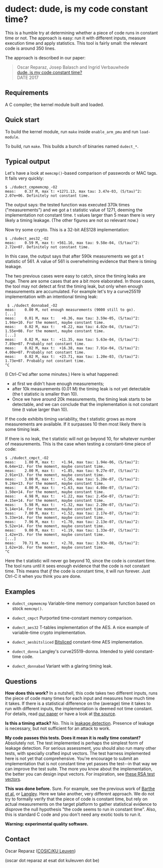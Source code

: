 dudect: dude, is my code constant time?
=======================================

This is a humble try at determining whether a piece of code runs in
constant time or not. The approach is easy: run it with different
inputs, measure execution time and apply statistics.
This tool is fairly small: the relevant code is around 350 lines.

The approach is described in our paper:
> Oscar Reparaz, Josep Balasch and Ingrid Verbauwhede  
> [dude, is my code constant time?](https://eprint.iacr.org/2016/1123.pdf)  
> DATE 2017

Requirements
------------
A C compiler; the kernel module built and loaded.

Quick start
-----------
To build the kernel module, run `make` inside `enable_arm_pmu` and run `load-module`.

To build, run `make`. This builds a bunch of binaries named `dudect_*`.

Typical output
--------------

Let's have a look at `memcmp()`-based comparison of passwords or MAC tags.
It fails very quickly:

```
$ ./dudect_cmpmemcmp_-O2
meas:    0.37 M, max t: +1271.13, max tau: 3.47e-03, (5/tau)^2: 2.07e+06. Definitely not constant time.
```

The output says: the tested function was executed 370k times
("measurements") and we got a t statistic value of 1271,
deeming the implementation not constant time. t values
larger than 5 mean there is very likely a timing leakage.
(The other figures are not so relevant now.)

Now try some crypto. This is a 32-bit AES128 implementation:
```
$ ./dudect_aes32_-O2
meas:    0.59 M, max t: +561.16, max tau: 9.58e-04, (5/tau)^2: 2.72e+07. Definitely not constant time.
```

In this case, the output says that after 590k measurements we got
a t statistic of 561. A value of 561 is overwhelming evidence
that there is timing leakage.

The two previous cases were easy to catch, since the timing leaks are
huge. There are some cases that are a bit more elaborated. In those
cases, the tool may not detect at first the timing leak, but only when
enough measurements are accumulated. For example let's try a curve25519
implementation with an intentional timing leak:

```
 $ ./dudect_donnabad_-O2
meas:    0.00 M, not enough measurements (9000 still to go).
[...]
meas:    0.01 M, max t:   +0.36, max tau: 3.59e-05, (5/tau)^2: 1.94e+10. For the moment, maybe constant time.
meas:    0.02 M, max t:   +8.22, max tau: 4.02e-04, (5/tau)^2: 1.55e+08. For the moment, maybe constant time.
[...]
meas:    0.02 M, max t:  +11.35, max tau: 5.63e-04, (5/tau)^2: 7.89e+07. Probably not constant time.
meas:    0.02 M, max t:  +16.38, max tau: 7.91e-04, (5/tau)^2: 4.00e+07. Probably not constant time.
meas:    0.02 M, max t:  +23.71, max tau: 1.20e-03, (5/tau)^2: 1.73e+07. Probably not constant time.
^C
```

(I Ctrl-C'ed after some minutes.) Here is what happened:

 * at first we didn't have enough measurements;
 * after 10k measurements (0.01 M) the timing leak is not yet detectable
   (the t statistic is smaller than 10).
 * Once we have around 20k measurements, the timing leak starts to be
   detectable, and we can conclude that the implementation is not constant time
   (t value larger than 10).

If the code exhibits timing variability, the t statistic grows as more
measurements are available. If it surpasses 10 then most likely there
is some timing leak.

If there is no leak, the t statistic will not go beyond 10, for whatever
number of measurements. This is the case when testing a constant-time
piece of code:

```
$ ./dudect_cmpct_-O2
meas:    1.00 M, max t:   +1.94, max tau: 1.94e-06, (5/tau)^2: 6.64e+12. For the moment, maybe constant time.
meas:    2.00 M, max t:   +1.85, max tau: 9.27e-07, (5/tau)^2: 2.91e+13. For the moment, maybe constant time.
meas:    3.00 M, max t:   +1.56, max tau: 5.20e-07, (5/tau)^2: 9.24e+13. For the moment, maybe constant time.
meas:    4.00 M, max t:   +1.63, max tau: 4.08e-07, (5/tau)^2: 1.50e+14. For the moment, maybe constant time.
meas:    4.98 M, max t:   +1.22, max tau: 2.45e-07, (5/tau)^2: 4.15e+14. For the moment, maybe constant time.
meas:    5.98 M, max t:   +1.32, max tau: 2.20e-07, (5/tau)^2: 5.14e+14. For the moment, maybe constant time.
meas:    7.00 M, max t:   +1.52, max tau: 2.17e-07, (5/tau)^2: 5.33e+14. For the moment, maybe constant time.
meas:    7.96 M, max t:   +1.70, max tau: 2.13e-07, (5/tau)^2: 5.52e+14. For the moment, maybe constant time.
meas:    9.00 M, max t:   +1.19, max tau: 1.33e-07, (5/tau)^2: 1.42e+15. For the moment, maybe constant time.
[...]
meas:   70.71 M, max t:   +2.78, max tau: 3.93e-08, (5/tau)^2: 1.62e+16. For the moment, maybe constant time.
^C
```

Here the t statistic will never go beyond 10, since the code is
constant time. The tool runs until it sees enough evidence that
the code is not constant time. This means that *if* the code is
constant time, it will run forever. Just Ctrl-C it when you think
you are done.

Examples
--------

* `dudect_cmpmemcmp` Variable-time memory comparison function
  based on stock `memcmp()`.

* `dudect_cmpct` Purported time-constant memory comparison.
 
* `dudect_aes32` T-tables implementation of the AES.
  A nice example of variable-time crypto implementation.

* `dudect_aesbitsliced` [Bitsliced](https://eprint.iacr.org/2009/129)
  constant-time AES implementation.

* `dudect_donna` Langley's curve25519-donna. Intended to yield
  constant-time code.

* `dudect_donnabad` Variant with a glaring timing leak.


Questions
---------

**How does this work?**
   In a nutshell, this code takes two different inputs, runs the
   piece of code many times for each input and measures how much
   time it takes. If there is a statistical difference on the
   (average) time it takes to run with different inputs, the
   implementation is deemed not time constant. For details, read
   [our paper](https://eprint.iacr.org/2016/1123.pdf) or have a look
   at [the source](src/fixture.c).

**Is this a timing attack?**
   No. This is [leakage detection](http://saluc.engr.uconn.edu/refs/sidechannel/coron04statistics.pdf).
   Presence of leakage is necessary, but not sufficient for an
   attack to work.

**My code passes this tests. Does it mean it is really time constant?**
   Absolutely not. The test implemented is perhaps the simplest form
   of leakage detection. For serious assessment, you should also run
   many other tests, with specially crafted input vectors.
   The test harness implemented here is not yet that comprehensive.
   You're encourage to submit an implementation that is not constant
   time yet passes the test--in that way we can improve the test suite.
   The more you know about the implementation, the better you can
   design input vectors. For inspiration, see [these RSA test vectors](http://csrc.nist.gov/news_events/non-invasive-attack-testing-workshop/papers/09_Jaffe.pdf).

**This was done before.**
   Sure. For example, see the previous work of [Barthe et al.](http://fdupress.net/publications.html#ct-verif) or [Langley](https://github.com/agl/ctgrind).
   Here we take another, very different approach. We do not
   try to formally verify that the piece of code is constant time, but
   rely on actual measurements on the target platform to gather
   statistical evidence to disprove the null hypothesis "the code
   seems to run in constant time". Also, this is standard C code and
   you don't need any exotic tools to run it.

**Warning: experimental quality software.**

Contact
-------
Oscar Reparaz ([COSIC/KU Leuven](http://cosic.be))

(oscar dot reparaz at esat dot kuleuven dot be)
